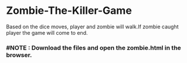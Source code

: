 # Zombie-The-Killer-Game
Based on the dice moves, player and zombie will walk.If zombie caught player the game will come to end.

### #NOTE : Download the files and open the zombie.html in the browser.
